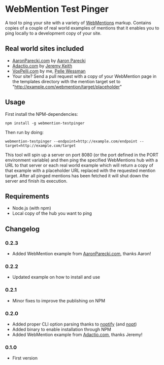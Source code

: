 # WebMention Test Pinger

A tool to ping your site with a variety of [WebMentions](http://indiewebcamp.com/webmention) markup. Contains copies of a couple of real world examples of mentions that it enables you to ping locally to a development copy of your site.

## Real world sites included

* [AaronParecki.com](aaronparecki.com/replies/2013/09/08/1/indiewebcampuk-webmention) by [Aaron Parecki](https://github.com/aaronpk)
* [Adactio.com](http://adactio.com/journal/6495/) by [Jeremy Keith](https://github.com/adactio)
* [VoxPelli.com](http://voxpelli.com/2013/12/webmentions-for-static-pages/) by me, [Pelle Wessman](https://github.com/voxpelli/)
* Your site? Send a pull request with a copy of your WebMention page in the templates directory with the mention target set to "http://example.com/webmention/target/placeholder"

## Usage

First install the NPM-dependencies:

    npm install -g webmention-testpinger

Then run by doing:

    webmention-testpinger --endpoint=http://example.com/endpoint --target=http://example.com/target

This tool will spin up a server on port 8080 (or the port defined in the PORT environment variable) and then ping the specified WebMentions hub with a URL to that server or each real world example which will return a copy of that example with a placeholder URL replaced with the requested mention target. After all pinged mentions has been fetched it will shut down the server and finish its execution.

## Requirements

* Node.js (with npm)
* Local copy of the hub you want to ping

## Changelog

### 0.2.3

* Added WebMention example from [AaronParecki.com](aaronparecki.com/replies/2013/09/08/1/indiewebcampuk-webmention), thanks Aaron!

### 0.2.2

* Updated example on how to install and use

### 0.2.1

* Minor fixes to improve the publishing on NPM

### 0.2.0

* Added proper CLI option parsing thanks to [noptify](https://npmjs.org/package/noptify) (and [nopt](https://npmjs.org/package/nopt))
* Added binary to enable installation through NPM
* Added WebMention example from [Adactio.com](http://adactio.com/), thanks Jeremy!

### 0.1.0

* First version
